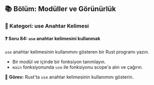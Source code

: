 ## 📚 Bölüm: Modüller ve Görünürlük  
### 🔹 Kategori: use Anahtar Kelimesi  
#### ❓ Soru 84: `use` anahtar kelimesini kullanmak

`use` anahtar kelimesinin kullanımını gösteren bir Rust programı yazın.

- Bir modül ve içinde bir fonksiyon tanımlayın.
- `main` fonksiyonunda `use` ile fonksiyonu scope'a alın ve çağırın.

🔧 **Görev:** Rust'ta `use` anahtar kelimesinin kullanımını gösterin.
